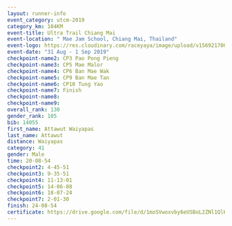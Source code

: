 ```yaml
---
layout: runner-info 
event_category: utcm-2019 
category_km: 104KM 
event-title: Ultra Trail Chiang Mai 
event-location: " Mae Jam School, Chiang Mai, Thailand" 
event-logo: https://res.cloudinary.com/raceyaya/image/upload/v1569217001/logo/ultra-trail-chiangmai_ay7efp.jpg 
event-date: "31 Aug - 1 Sep 2019" 
checkpoint-name2: CP3 Pao Pong Pieng 
checkpoint-name3: CP5 Mae Malor 
checkpoint-name4: CP6 Ban Mae Wak  
checkpoint-name5: CP9 Ban Mae Tan 
checkpoint-name6: CP10 Tung Yao 
checkpoint-name7: Finish 
checkpoint-name8: 
checkpoint-name9: 
overall_rank: 130
gender_rank: 105
bib: 14055
first_name: Attawut Waiyapas
last_name: Attawut
distance: Waiyapas
category: 41
gender: Male
time: 20-08-54
checkpoint2: 4-45-51
checkpoint3: 9-35-51
checkpoint4: 11-13-01
checkpoint5: 14-06-08
checkpoint6: 18-07-24
checkpoint7: 2-01-30
finish: 24-08-54
certificate: https://drive.google.com/file/d/1moSVwoxvby6eUSBoL2ZNl1QlKtDpjx5W/view?usp=sharing
---
```

